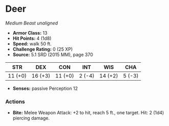 # Deer

*Medium* *Beast* *unaligned*

- **Armor Class:** 13
- **Hit Points:** 4 (1d8)
- **Speed:** walk 50 ft.
- **Challenge Rating:** 0 (25 XP)
- **Source:** 5.1 SRD (2015 MM), page 370

| STR | DEX | CON | INT | WIS | CHA |
| --- | --- | --- | --- | --- | --- |
| 11 (+0) | 16 (+3) | 11 (+0) | 2 (-4) | 14 (+2) | 5 (-3) |

- **Senses:** passive Perception 12

### Actions

- **Bite:** Melee Weapon Attack: +2 to hit, reach 5 ft., one target. Hit: 2 (1d4) piercing damage.


